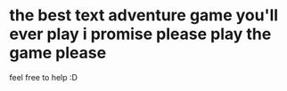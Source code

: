 # the best text adventure game you'll ever play i promise please play the game please

feel free to help :D